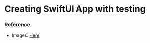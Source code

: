 # Creating SwiftUI App with testing


### Reference

- Images: [Here](https://github.com/applecodingacademy/StarWarsDemo-MoureDev-Masterclass/tree/main/StarWarsDemo/Assets.xcassets/images)
